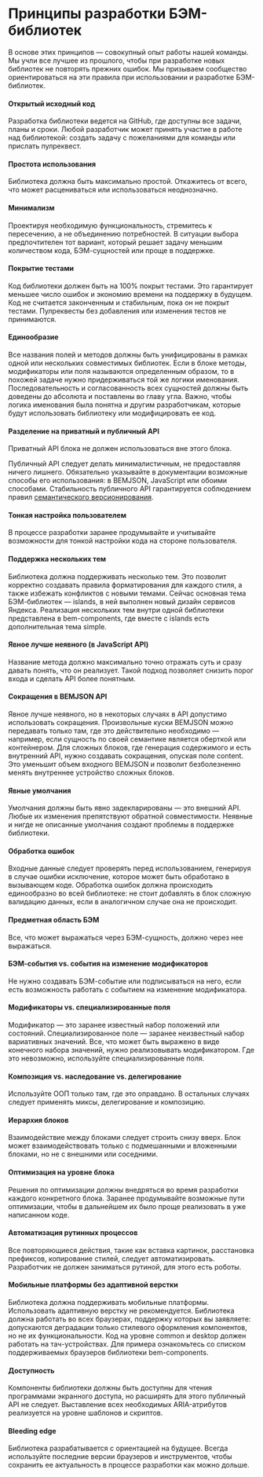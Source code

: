 # Принципы разработки БЭМ-библиотек

В основе этих принципов — совокупный опыт работы нашей команды. Мы учли все лучшее из прошлого, чтобы при разработке новых библиотек не повторять прежних ошибок. Мы призываем сообщество ориентироваться на эти правила при использовании и разработке БЭМ-библиотек.

#### Открытый исходный код

Разработка библиотеки ведется на GitHub, где доступны все задачи, планы и сроки. Любой разработчик может принять участие в работе над библиотекой: создать задачу с пожеланиями для команды или прислать пулреквест.

#### Простота использования

Библиотека должна быть максимально простой. Откажитесь от всего, что может расцениваться или использоваться неоднозначно.

#### Минимализм

Проектируя необходимую функциональность, стремитесь к пересечению, а не объединению потребностей. В ситуации выбора предпочтителен тот вариант, который решает задачу меньшим количеством кода, БЭМ-сущностей или проще в поддержке.

#### Покрытие тестами

Код библиотеки должен быть на 100% покрыт тестами. Это гарантирует меньшее число ошибок и экономию времени на поддержку в будущем. Код не считается законченным и стабильным, пока он не покрыт тестами. Пулреквесты без добавления или изменения тестов не принимаются.

#### Единообразие

Все названия полей и методов должны быть унифицированы в рамках одной или нескольких совместимых библиотек. Если в блоке методы, модификаторы или поля называются определенным образом, то в похожей задаче нужно придерживаться той же логики именования. Последовательность и согласованность всех сущностей должны быть доведены до абсолюта и поставлены во главу угла. Важно, чтобы логика именования была понятна и другим разработчикам, которые будут использовать библиотеку или модифицировать ее код.

#### Разделение на приватный и публичный API

Приватный API блока не должен использоваться вне этого блока.

Публичный API следует делать минималистичным, не предоставляя ничего лишнего. Обязательно указывайте в документации возможные способы его использования: в BEMJSON, JavaScript или обоими способами. Стабильность публичного API гарантируется соблюдением правил [семантического версионирования](http://semver.org).

#### Тонкая настройка пользователем

В процессе разработки заранее продумывайте и учитывайте возможности для тонкой настройки кода на стороне пользователя.

#### Поддержка нескольких тем

Библиотека должна поддерживать несколько тем. Это позволит корректно создавать правила форматирования для каждого стиля, а также избежать конфликтов с новыми темами.
Сейчас основная тема БЭМ-библиотек — islands, в ней выполнен новый дизайн сервисов Яндекса. Реализация нескольких тем внутри одной библиотеки представлена в bem-components, где вместе с islands есть дополнительная тема simple.

#### Явное лучше неявного (в JavaScript API)

Название метода должно максимально точно отражать суть и сразу давать понять, что он реализует. Такой подход позволяет снизить порог входа и сделать API более понятным.

#### Сокращения в BEMJSON API

Явное лучше неявного, но в некоторых случаях в API допустимо использовать сокращения. Произвольные куски BEMJSON можно передавать только там, где это действительно необходимо — например, если сущность по своей семантике является оберткой или контейнером. Для сложных блоков, где генерация содержимого и есть внутренний API, нужно создавать сокращения, опуская поле content. Это уменьшит объем входного BEMJSON и позволит безболезненно менять внутреннее устройство сложных блоков.

#### Явные умолчания

Умолчания должны быть явно задекларированы — это внешний API. Любые их изменения препятствуют обратной совместимости. Неявные и нигде не описанные умолчания создают проблемы в поддержке библиотеки.

#### Обработка ошибок

Входные данные следует проверять перед использованием, генерируя в случае ошибки исключение, которое может быть обработано в вызывающем коде.
Обработка ошибок должна происходить единообразно во всей библиотеке: не стоит добавлять в блок сложную валидацию данных, если в аналогичном случае она не происходит.

#### Предметная область БЭМ

Все, что может выражаться через БЭМ-сущность, должно через нее выражаться.

#### БЭМ-события vs. события на изменение модификаторов

Не нужно создавать БЭМ-событие или подписываться на него, если есть возможность работать с событием на изменение модификатора.

#### Модификаторы vs. специализированные поля

Модификатор — это заранее известный набор положений или состояний. Специализированное поле — заранее неизвестный набор вариативных значений.
Все, что может быть выражено в виде конечного набора значений, нужно реализовывать модификатором. Где это невозможно, используйте специализированные поля.

#### Композиция vs. наследование vs. делегирование

Используйте ООП только там, где это оправдано. В остальных случаях следует применять миксы, делегирование и композицию.

#### Иерархия блоков

Взаимодействие между блоками следует строить снизу вверх. Блок может взаимодействовать только с подмешанными и вложенными блоками, но не с внешними или соседними.

#### Оптимизация на уровне блока

Решения по оптимизации должны внедряться во время разработки каждого конкретного блока. Заранее продумывайте возможные пути оптимизации, чтобы в дальнейшем их было проще реализовать в уже написанном коде.

#### Автоматизация рутинных процессов

Все повторяющиеся действия, такие как вставка картинок, расстановка префиксов, копирование стилей, следует автоматизировать. Разработчик не должен заниматься рутиной, для этого есть роботы.

#### Мобильные платформы без адаптивной верстки

Библиотека должна поддерживать мобильные платформы. Использовать адаптивную верстку не рекомендуется. Библиотека должна работать во всех браузерах, поддержку которых вы заявляете: допускаются деградации только стилевого оформления компонентов, но не их функциональности. Код на уровне common и desktop должен работать на тач-устройствах. Для примера ознакомьтесь со списком поддерживаемых браузеров библиотеки bem-components.

#### Доступность

Компоненты библиотеки должны быть доступны для чтения программами экранного доступа, но расширять для этого публичный API не следует. Выставление всех необходимых ARIA-атрибутов реализуется на уровне шаблонов и скриптов.

#### Bleeding edge

Библиотека разрабатывается с ориентацией на будущее. Всегда используйте последние версии браузеров и инструментов, чтобы сохранить ее актуальность в процессе разработки как можно дольше.
